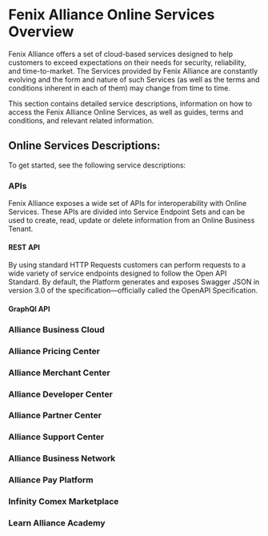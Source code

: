# Fenix Alliance Online Services Overview

Fenix Alliance offers a set of cloud-based services designed to help customers to exceed expectations on their needs for security, reliability, and time-to-market. The Services provided by Fenix Alliance are constantly evolving and the form and nature of such Services (as well as the terms and conditions inherent in each of them) may change from time to time.

This section contains detailed service descriptions, information on how to access the Fenix Alliance Online Services,  as well as guides, terms and conditions, and relevant related information.

## Online Services Descriptions:
To get started, see the following service descriptions:

### APIs

Fenix Alliance exposes a wide set of APIs for interoperability with Online Services. These APIs are divided into Service Endpoint Sets and can be used to create, read, update or delete information from an Online Business Tenant.

#### REST API

By using standard HTTP Requests customers can perform requests to a wide variety of service endpoints designed to follow the Open API Standard. By default, the Platform generates and exposes Swagger JSON in version 3.0 of the specification—officially called the OpenAPI Specification.

#### GraphQl API


### Alliance Business Cloud
### Alliance Pricing Center
### Alliance Merchant Center
### Alliance Developer Center
### Alliance Partner Center
### Alliance Support Center
### Alliance Business Network
### Alliance Pay Platform
### Infinity Comex Marketplace
### Learn Alliance Academy